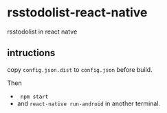 # rsstodolist-react-native
rsstodolist in react natve

## intructions

copy `config.json.dist` to `config.json` before build.

Then  
 * ` npm start`
 * and `react-native run-android` in another terminal. 
